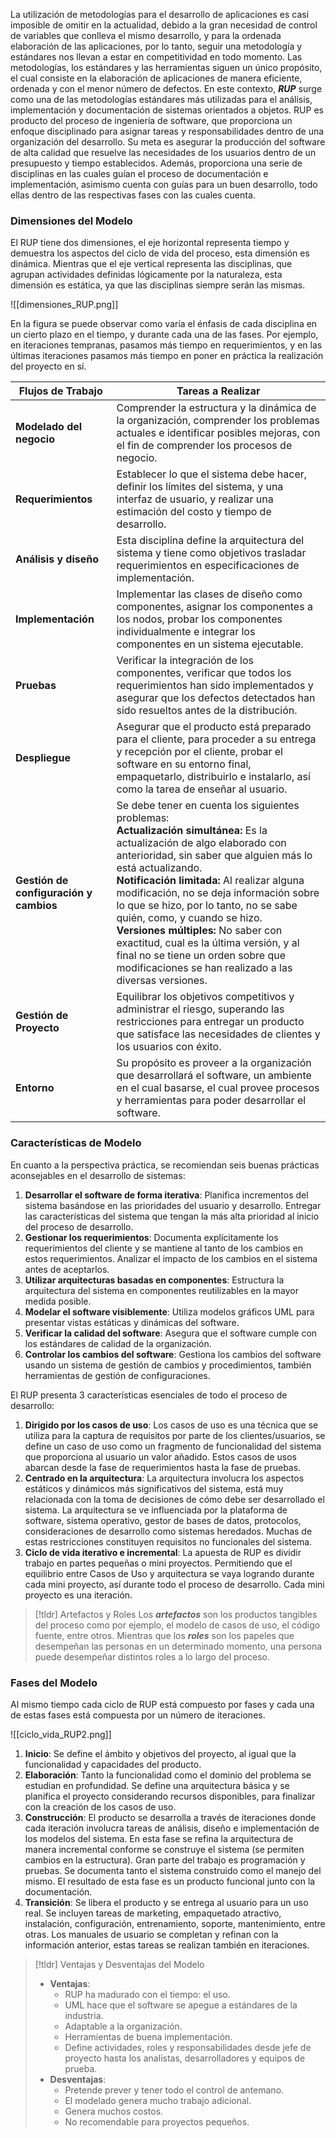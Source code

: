 La utilización de metodologías para el desarrollo de aplicaciones es casi imposible de omitir en la actualidad, debido a la gran necesidad de control de variables que conlleva el mismo desarrollo, y para la ordenada elaboración de las aplicaciones, por lo tanto, seguir una metodología y estándares nos llevan a estar en competitividad en todo momento. Las metodologías, los estándares y las herramientas siguen un único propósito, el cual consiste en la elaboración de aplicaciones de manera eficiente, ordenada y con el menor número de defectos.
En este contexto, ***RUP*** surge como una de las metodologías estándares más utilizadas para el análisis, implementación y documentación de sistemas orientados a objetos. RUP es producto del proceso de ingeniería de software, que proporciona un enfoque disciplinado para asignar tareas y responsabilidades dentro de una organización del desarrollo. Su meta es asegurar la producción del software de alta calidad que resuelve las necesidades de los usuarios dentro de un presupuesto y tiempo establecidos. Además, proporciona una serie de disciplinas en las cuales guían el proceso de documentación e implementación, asimismo cuenta con guías para un buen desarrollo, todo ellas dentro de las respectivas fases con las cuales cuenta.

### Dimensiones del Modelo

El RUP tiene dos dimensiones, el eje horizontal representa tiempo y demuestra los aspectos del ciclo de vida del proceso, esta dimensión es dinámica. Mientras que el eje vertical representa las disciplinas, que agrupan actividades definidas lógicamente por la naturaleza, esta dimensión es estática, ya que las disciplinas siempre serán las mismas.

![[dimensiones_RUP.png]]

En la figura se puede observar como varía el énfasis de cada disciplina en un cierto plazo en el tiempo, y durante cada una de las fases. Por ejemplo, en iteraciones tempranas, pasamos más tiempo en requerimientos, y en las últimas iteraciones pasamos más tiempo en poner en práctica la realización del proyecto en sí. 

| Flujos de Trabajo                      | Tareas a Realizar                                                                                                                                                                                                                                                                                                                                                                                                                                                                                                                                  |
| -------------------------------------- | -------------------------------------------------------------------------------------------------------------------------------------------------------------------------------------------------------------------------------------------------------------------------------------------------------------------------------------------------------------------------------------------------------------------------------------------------------------------------------------------------------------------------------------------------- |
| **Modelado del negocio**               | Comprender la estructura y la dinámica de la organización, comprender los problemas actuales e identificar posibles mejoras, con el fin de comprender los procesos de negocio.                                                                                                                                                                                                                                                                                                                                                                     |
| **Requerimientos**                     | Establecer lo que el sistema debe hacer, definir los límites del sistema, y una interfaz de usuario, y realizar una estimación del costo y tiempo de desarrollo.                                                                                                                                                                                                                                                                                                                                                                                   |
| **Análisis y diseño**                  | Esta disciplina define la arquitectura del sistema y tiene como objetivos trasladar requerimientos en especificaciones de implementación.                                                                                                                                                                                                                                                                                                                                                                                                          |
| **Implementación**                     | Implementar las clases de diseño como componentes, asignar los componentes a los nodos, probar los componentes individualmente e integrar los componentes en un sistema ejecutable.                                                                                                                                                                                                                                                                                                                                                                |
| **Pruebas**                            | Verificar la integración de los componentes, verificar que todos los requerimientos han sido implementados y asegurar que los defectos detectados han sido resueltos antes de la distribución.                                                                                                                                                                                                                                                                                                                                                     |
| **Despliegue**                         | Asegurar que el producto está preparado para el cliente, para proceder a su entrega y recepción por el cliente, probar el software en su entorno final, empaquetarlo, distribuirlo e instalarlo, así como la tarea de enseñar al usuario.                                                                                                                                                                                                                                                                                                          |
| **Gestión de configuración y cambios** | Se debe tener en cuenta los siguientes problemas:<br>**Actualización simultánea:** Es la actualización de algo elaborado con anterioridad, sin saber que alguien más lo está actualizando.<br>**Notificación limitada:** Al realizar alguna modificación, no se deja información sobre lo que se hizo, por lo tanto, no se sabe quién, como, y cuando se hizo. <br>**Versiones múltiples:** No saber con exactitud, cual es la última versión, y al final no se tiene un orden sobre que modificaciones se han realizado a las diversas versiones. |
| **Gestión de Proyecto**                | Equilibrar los objetivos competitivos y administrar el riesgo, superando las restricciones para entregar un producto que satisface las necesidades de clientes y los usuarios con éxito.                                                                                                                                                                                                                                                                                                                                                           |
| **Entorno**                            | Su propósito es proveer a la organización que desarrollará el software, un ambiente en el cual basarse, el cual provee procesos y herramientas para poder desarrollar el software.                                                                                                                                                                                                                                                                                                                                                                 |

### Características de Modelo

En cuanto a la perspectiva práctica, se recomiendan seis buenas prácticas aconsejables en el desarrollo de sistemas:

1. **Desarrollar el software de forma iterativa**: Planifica incrementos del sistema basándose en las prioridades del usuario y desarrollo. Entregar las características del sistema que tengan la más alta prioridad al inicio del proceso de desarrollo. 
2. **Gestionar los requerimientos**: Documenta explícitamente los requerimientos del cliente y se mantiene al tanto de los cambios en estos requerimientos. Analizar el impacto de los cambios en el sistema antes de aceptarlos.
3. **Utilizar arquitecturas basadas en componentes**: Estructura la arquitectura del sistema en componentes reutilizables en la mayor medida posible.
4. **Modelar el software visiblemente**: Utiliza modelos gráficos UML para presentar vistas estáticas y dinámicas del software. 
5. **Verificar la calidad del software**: Asegura que el software cumple con los estándares de calidad de la organización.
6. **Controlar los cambios del software**: Gestiona los cambios del software usando un sistema de gestión de cambios y procedimientos, también herramientas de gestión de configuraciones. 

El RUP presenta 3 características esenciales de todo el proceso de desarrollo:

1. **Dirigido por los casos de uso**: Los casos de uso es una técnica que se utiliza para la captura de requisitos por parte de los clientes/usuarios, se define un caso de uso como un fragmento de funcionalidad del sistema que proporciona al usuario un valor añadido. Estos casos de usos abarcan desde la fase de requerimientos hasta la fase de pruebas.
2. **Centrado en la arquitectura**: La arquitectura involucra los aspectos estáticos y dinámicos más significativos del sistema, está muy relacionada con la toma de decisiones de cómo debe ser desarrollado el sistema. La arquitectura se ve influenciada por la plataforma de software, sistema operativo, gestor de bases de datos, protocolos, consideraciones de desarrollo como sistemas heredados. Muchas de estas restricciones constituyen requisitos no funcionales del sistema. 
3. **Ciclo de vida iterativo e incremental**: La apuesta de RUP es dividir trabajo en partes pequeñas o mini proyectos. Permitiendo que el equilibrio entre Casos de Uso y arquitectura se vaya logrando durante cada mini proyecto, así durante todo el proceso de desarrollo. Cada mini proyecto es una iteración.

>[!tldr] Artefactos y Roles
>Los ***artefactos*** son los productos tangibles del proceso como por ejemplo, el modelo de casos de uso, el código fuente, entre otros. Mientras que los ***roles*** son los papeles que desempeñan las personas en un determinado momento, una persona puede desempeñar distintos roles a lo largo del proceso.

### Fases del Modelo

Al mismo tiempo cada ciclo de RUP está compuesto por fases y cada una de estas fases está compuesta por un número de iteraciones.

![[ciclo_vida_RUP2.png]]


1. **Inicio**: Se define el ámbito y objetivos del proyecto, al igual que la funcionalidad y capacidades del producto.
2. **Elaboración**: Tanto la funcionalidad como el dominio del problema se estudian en profundidad. Se define una arquitectura básica y se planifica el proyecto considerando recursos disponibles, para finalizar con la creación de los casos de uso.
3. **Construcción**: El producto se desarrolla a través de iteraciones donde cada iteración involucra tareas de análisis, diseño e implementación de los modelos del sistema. En esta fase se refina la arquitectura de manera incremental conforme se construye el sistema (se permiten cambios en la estructura). Gran parte del trabajo es programación y pruebas. Se documenta tanto el sistema construido como el manejo del mismo. El resultado de esta fase es un producto funcional junto con la documentación.
4. **Transición**: Se libera el producto y se entrega al usuario para un uso real. Se incluyen tareas de marketing, empaquetado atractivo, instalación, configuración, entrenamiento, soporte, mantenimiento, entre otras. Los manuales de usuario se completan y refinan con la información anterior, estas tareas se realizan también en iteraciones.

>[!tldr] Ventajas y Desventajas del Modelo
>- **Ventajas**:
>	- RUP ha madurado con el tiempo: el uso. 
>	- UML hace que el software se apegue a estándares de la industria. 
>	- Adaptable a la organización. 
>	- Herramientas de buena implementación.
>	- Define actividades, roles y responsabilidades desde jefe de proyecto hasta los analistas, desarrolladores y equipos de prueba.
>- **Desventajas**:
>	- Pretende prever y tener todo el control de antemano. 
>	- El modelado genera mucho trabajo adicional. 
>	- Genera muchos costos.
>	- No recomendable para proyectos pequeños.
